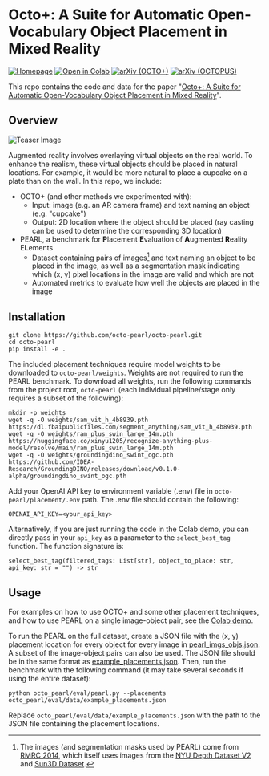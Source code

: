 # Octo+: A Suite for Automatic Open-Vocabulary Object Placement in Mixed Reality

[![Homepage](https://img.shields.io/badge/🌐-Homepage-blue)](https://octo-pearl.github.io/) [![Open in Colab](https://colab.research.google.com/assets/colab-badge.svg)](https://colab.research.google.com/github/octo-pearl/octo-pearl/blob/main/demo.ipynb)  [![arXiv (OCTO+)](https://img.shields.io/badge/📖-arXiv%20(OCTO+)-b31b1b)](https://arxiv.org/abs/2401.08973) [![arXiv (OCTOPUS)](https://img.shields.io/badge/📖-arXiv%20(OCTOPUS)-b31b1b)](https://arxiv.org/abs/2312.12815)

This repo contains the code and data for the paper "[Octo+: A Suite for Automatic Open-Vocabulary Object Placement in Mixed Reality](https://arxiv.org/abs/2401.08973)".

## Overview

![Teaser Image](assets/figure.png)

Augmented reality involves overlaying virtual objects on the real world. To enhance the realism, these virtual objects should be placed in natural locations. For example, it would be more natural to place a cupcake on a plate than on the wall. In this repo, we include:

- OCTO+ (and other methods we experimented with):
  - Input: image (e.g. an AR camera frame) and text naming an object (e.g. "cupcake")
  - Output: 2D location where the object should be placed (ray casting can be used to determine the corresponding 3D location)
- PEARL, a benchmark for **P**lacement **E**valuation of **A**ugmented **R**eality E**L**ements
  - Dataset containing pairs of images[^1] and text naming an object to be placed in the image, as well as a segmentation mask indicating which (x, y) pixel locations in the image are valid and which are not
  - Automated metrics to evaluate how well the objects are placed in the image

[^1]: The images (and segmentation masks used by PEARL) come from [RMRC 2014](https://cs.nyu.edu/~silberman/rmrc2014/indoor.php), which itself uses images from the [NYU Depth Dataset V2](https://cs.nyu.edu/~silberman/datasets/nyu_depth_v2.html) and [Sun3D Dataset](https://sun3d.cs.princeton.edu/).

## Installation

```
git clone https://github.com/octo-pearl/octo-pearl.git
cd octo-pearl
pip install -e .
```

The included placement techniques require model weights to be downloaded to `octo-pearl/weights`. Weights are not required to run the PEARL benchmark. To download all weights, run the following commands from the project root, `octo-pearl` (each individual pipeline/stage only requires a subset of the following):

```
mkdir -p weights
wget -q -O weights/sam_vit_h_4b8939.pth https://dl.fbaipublicfiles.com/segment_anything/sam_vit_h_4b8939.pth
wget -q -O weights/ram_plus_swin_large_14m.pth https://huggingface.co/xinyu1205/recognize-anything-plus-model/resolve/main/ram_plus_swin_large_14m.pth
wget -q -O weights/groundingdino_swint_ogc.pth https://github.com/IDEA-Research/GroundingDINO/releases/download/v0.1.0-alpha/groundingdino_swint_ogc.pth
```

Add your OpenAI API key to environment variable (.env) file in `octo-pearl/placement/.env` path. The .env file should contain the following:

```
OPENAI_API_KEY=<your_api_key>
```

Alternatively, if you are just running the code in the Colab demo, you can directly pass in your `api_key` as a parameter to the `select_best_tag` function. The function signature is:

```
select_best_tag(filtered_tags: List[str], object_to_place: str, api_key: str = "") -> str
```

## Usage

For examples on how to use OCTO+ and some other placement techniques, and how to use PEARL on a single image-object pair, see the [Colab demo](https://colab.research.google.com/github/octo-pearl/octo-pearl/blob/main/demo.ipynb).

To run the PEARL on the full dataset, create a JSON file with the (x, y) placement location for every object for every image in [pearl_imgs_objs.json](octo_pearl/eval/data/pearl_imgs_objs.json). A subset of the image-object pairs can also be used. The JSON file should be in the same format as [example_placements.json](octo_pearl/eval/data/example_placements.json). Then, run the benchmark with the following command (it may take several seconds if using the entire dataset):

```
python octo_pearl/eval/pearl.py --placements octo_pearl/eval/data/example_placements.json
```

Replace `octo_pearl/eval/data/example_placements.json` with the path to the JSON file containing the placement locations.
